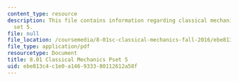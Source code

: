 ```yaml
---
content_type: resource
description: This file contains information regarding classical mechanics problem
  set 5.
file: null
file_location: /coursemedia/8-01sc-classical-mechanics-fall-2016/ebe813c4c1e0a146933380112612a58f_MIT8_01F16_pset5.pdf
file_type: application/pdf
resourcetype: Document
title: 8.01 Classical Mechanics Pset 5
uid: ebe813c4-c1e0-a146-9333-80112612a58f
---
```

